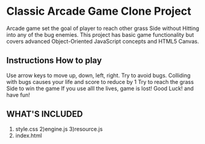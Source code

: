 # Classic Arcade Game Clone Project
Arcade game set the goal of player to reach other grass Side without Hitting into any of the bug enemies. This project has basic game functionality but covers advanced Object-Oriented JavaScript concepts and HTML5 Canvas.

## Instructions How to play

Use arrow keys to move up, down, left, right.
Try to avoid bugs.
Colliding with bugs causes your life and score to reduce by 1
Try to reach the grass Side to win the game
If you use alll the lives, game is lost!
Good Luck! and have fun!

## WHAT'S INCLUDED
1) style.css
2)engine.js 
3)resource.js
4) index.html
